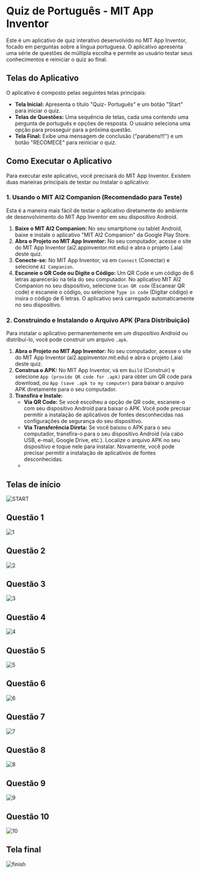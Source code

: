 # Quiz de Português - MIT App Inventor

Este é um aplicativo de quiz interativo desenvolvido no MIT App Inventor, focado em perguntas sobre a língua portuguesa. O aplicativo apresenta uma série de questões de múltipla escolha e permite ao usuário testar seus conhecimentos e reiniciar o quiz ao final.

## Telas do Aplicativo

O aplicativo é composto pelas seguintes telas principais:

*   **Tela Inicial:** Apresenta o título "Quiz- Português" e um botão "Start" para iniciar o quiz.
*   **Telas de Questões:** Uma sequência de telas, cada uma contendo uma pergunta de português e opções de resposta. O usuário seleciona uma opção para prosseguir para a próxima questão.
*   **Tela Final:** Exibe uma mensagem de conclusão ("parabens!!!") e um botão "RECOMECE" para reiniciar o quiz.

## Como Executar o Aplicativo

Para executar este aplicativo, você precisará do MIT App Inventor. Existem duas maneiras principais de testar ou instalar o aplicativo:

### 1. Usando o MIT AI2 Companion (Recomendado para Teste)

Esta é a maneira mais fácil de testar o aplicativo diretamente do ambiente de desenvolvimento do MIT App Inventor em seu dispositivo Android.

1.  **Baixe o MIT AI2 Companion:** No seu smartphone ou tablet Android, baixe e instale o aplicativo "MIT AI2 Companion" da Google Play Store.
2.  **Abra o Projeto no MIT App Inventor:** No seu computador, acesse o site do MIT App Inventor (ai2.appinventor.mit.edu) e abra o projeto (.aia) deste quiz.
3.  **Conecte-se:** No MIT App Inventor, vá em `Connect` (Conectar) e selecione `AI Companion`.
4.  **Escaneie o QR Code ou Digite o Código:** Um QR Code e um código de 6 letras aparecerão na tela do seu computador. No aplicativo MIT AI2 Companion no seu dispositivo, selecione `Scan QR code` (Escanear QR code) e escaneie o código, ou selecione `Type in code` (Digitar código) e insira o código de 6 letras. O aplicativo será carregado automaticamente no seu dispositivo.

### 2. Construindo e Instalando o Arquivo APK (Para Distribuição)

Para instalar o aplicativo permanentemente em um dispositivo Android ou distribuí-lo, você pode construir um arquivo `.apk`.

1.  **Abra o Projeto no MIT App Inventor:** No seu computador, acesse o site do MIT App Inventor (ai2.appinventor.mit.edu) e abra o projeto (.aia) deste quiz.
2.  **Construa o APK:** No MIT App Inventor, vá em `Build` (Construir) e selecione `App (provide QR code for .apk)` para obter um QR code para download, ou `App (save .apk to my computer)` para baixar o arquivo APK diretamente para o seu computador.
3.  **Transfira e Instale:**
    *   **Via QR Code:** Se você escolheu a opção de QR code, escaneie-o com seu dispositivo Android para baixar o APK. Você pode precisar permitir a instalação de aplicativos de fontes desconhecidas nas configurações de segurança do seu dispositivo.
    *   **Via Transferência Direta:** Se você baixou o APK para o seu computador, transfira-o para o seu dispositivo Android (via cabo USB, e-mail, Google Drive, etc.). Localize o arquivo APK no seu dispositivo e toque nele para instalar. Novamente, você pode precisar permitir a instalação de aplicativos de fontes desconhecidas.
    *   


## Telas de início


![START](https://github.com/user-attachments/assets/27e849f5-54a9-476a-83bd-52e53dbea102)

## Questão 1

![1](https://github.com/user-attachments/assets/76779522-347e-4fc2-bd77-edcaf53c1829)

## Questão 2

![2](https://github.com/user-attachments/assets/fec3ddc0-9633-4b76-b85a-37509dc4b8cc)

## Questão 3

![3](https://github.com/user-attachments/assets/452376c6-0a06-498c-953c-ba4cadd2fcb8)

## Questão 4

![4](https://github.com/user-attachments/assets/d8990e66-39f7-4ec7-902f-182384a30bcb)

## Questão 5

![5](https://github.com/user-attachments/assets/487b91a6-6767-486e-a4cf-f135064d9be4)

## Questão 6

![6](https://github.com/user-attachments/assets/0730b44a-8b28-47dd-934e-2ec26b88a60a)

## Questão 7

![7](https://github.com/user-attachments/assets/fa6707da-7974-4d78-9370-67f6c22cff74)

## Questão 8

![8](https://github.com/user-attachments/assets/77c20cfa-5d4d-40ee-b0ed-db3b953ccf66)

## Questão 9

![9](https://github.com/user-attachments/assets/e98d9bec-5b83-4f62-81d9-fabcd441bb99)

## Questão 10

![10](https://github.com/user-attachments/assets/31543ab6-d595-4ae4-bf05-0f1efe771961)

## Tela final

![finish](https://github.com/user-attachments/assets/c28f8701-2fdb-466e-a0d9-f9cc1d18ec1c)













